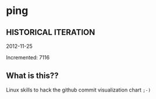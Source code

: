 # ping

## HISTORICAL ITERATION
2012-11-25

Incremented: 7116

## What is this?? 
Linux skills to hack the github commit visualization chart `;-)`
